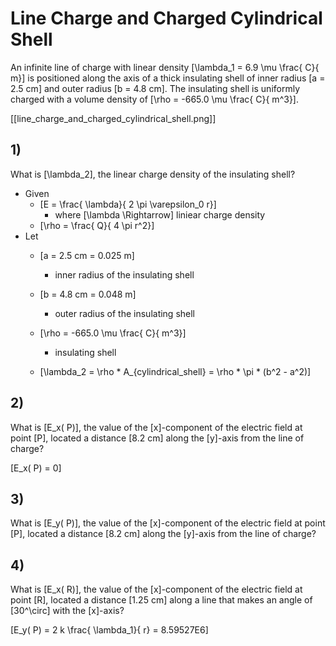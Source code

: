 # Line Charge and Charged Cylindrical Shell
An infinite line of charge with linear density 
\[\lambda_1 = 6.9 \mu \frac{ C}{ m}\] is positioned along 
the axis of a thick insulating shell of inner radius 
\[a = 2.5 cm\] and outer radius \[b = 4.8 cm\]. The 
insulating shell is uniformly charged with a volume density of 
\[\rho   = -665.0 \mu \frac{ C}{ m^3}\].

[[line_charge_and_charged_cylindrical_shell.png]]

## 1)
What is \[\lambda_2\], the linear charge density of the insulating shell?

* Given
  * \[E = \frac{ \lambda}{ 2 \pi \varepsilon_0 r}\]
      * where \[\lambda \Rightarrow\] liniear charge density
  * \[\rho = \frac{ Q}{ 4 \pi r^2}\]
* Let
  * \[a = 2.5 cm = 0.025 m\]
    * inner radius of the insulating shell
  * \[b = 4.8 cm = 0.048 m\]
    * outer radius of the insulating shell
  * \[\rho   = -665.0 \mu \frac{ C}{ m^3}\]
    * insulating shell


  * \[\lambda_2 = \rho * A_{cylindrical_shell} = \rho * \pi * (b^2 - a^2)\]

## 2)
What is \[E_x( P)\], the value of the \[x\]-component of the electric 
field at point \[P\], located a distance \[8.2 cm\] along the \[y\]-axis 
from the line of charge?

\[E_x( P) = 0\]


## 3)
What is \[E_y( P)\], the value of the \[x\]-component of the electric 
field at point \[P\], located a distance \[8.2 cm\] along the \[y\]-axis 
from the line of charge?

## 4)
What is \[E_x( R)\], the value of the \[x\]-component of the electric field 
at point \[R\], located a distance \[1.25 cm\] along a line that makes an 
angle of \[30^\circ\] with the \[x\]-axis?

\[E_y( P) = 2 k \frac{ \lambda_1}{ r} = 8.59527E6\]

